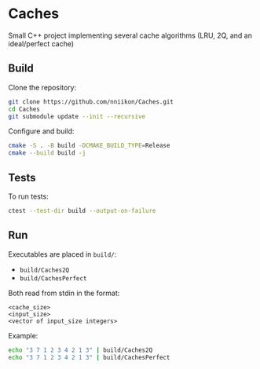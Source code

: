 # Caches

Small C++ project implementing several cache algorithms (LRU, 2Q, and an ideal/perfect cache)

## Build

Clone the repository:
   ```bash
   git clone https://github.com/nniikon/Caches.git
   cd Caches
   git submodule update --init --recursive
   ```
Configure and build:
   ```bash
   cmake -S . -B build -DCMAKE_BUILD_TYPE=Release
   cmake --build build -j
   ```

## Tests

To run tests:
```bash
ctest --test-dir build --output-on-failure
```

## Run

Executables are placed in `build/`:
- `build/Caches2Q`
- `build/CachesPerfect`

Both read from stdin in the format:
```
<cache_size>
<input_size>
<vector of input_size integers>
```

Example:
```bash
echo "3 7 1 2 3 4 2 1 3" | build/Caches2Q
echo "3 7 1 2 3 4 2 1 3" | build/CachesPerfect
```
